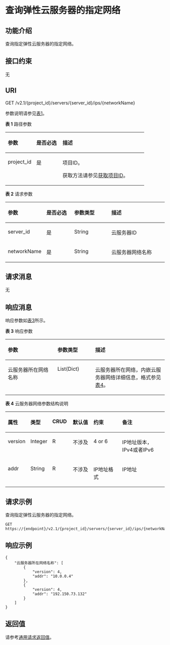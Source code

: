 # 查询弹性云服务器的指定网络<a name="ecs_03_0403"></a>

## 功能介绍<a name="section53922917165259"></a>

查询指定弹性云服务器的指定网络。

## 接口约束<a name="section64211377173223"></a>

无

## URI<a name="section51121191165259"></a>

GET /v2.1/\{project\_id\}/servers/\{server\_id\}/ips/\{networkName\}

参数说明请参见[表1](#table60562285165259)。

**表 1**  路径参数

<a name="table60562285165259"></a>
<table><thead align="left"><tr id="row4861884165259"><th class="cellrowborder" valign="top" width="20.549999999999997%" id="mcps1.2.4.1.1"><p id="p5187119"><a name="p5187119"></a><a name="p5187119"></a>参数</p>
</th>
<th class="cellrowborder" valign="top" width="18.86%" id="mcps1.2.4.1.2"><p id="p17503500"><a name="p17503500"></a><a name="p17503500"></a>是否必选</p>
</th>
<th class="cellrowborder" valign="top" width="60.589999999999996%" id="mcps1.2.4.1.3"><p id="p8497414"><a name="p8497414"></a><a name="p8497414"></a>描述</p>
</th>
</tr>
</thead>
<tbody><tr id="row63809876165259"><td class="cellrowborder" valign="top" width="20.549999999999997%" headers="mcps1.2.4.1.1 "><p id="p1217433165259"><a name="p1217433165259"></a><a name="p1217433165259"></a>project_id</p>
</td>
<td class="cellrowborder" valign="top" width="18.86%" headers="mcps1.2.4.1.2 "><p id="p31503226165259"><a name="p31503226165259"></a><a name="p31503226165259"></a>是</p>
</td>
<td class="cellrowborder" valign="top" width="60.589999999999996%" headers="mcps1.2.4.1.3 "><p id="p37593705"><a name="p37593705"></a><a name="p37593705"></a>项目ID。</p>
<p id="p1180512217438"><a name="p1180512217438"></a><a name="p1180512217438"></a>获取方法请参见<a href="获取项目ID.md">获取项目ID</a>。</p>
</td>
</tr>
</tbody>
</table>

**表 2**  请求参数

<a name="table1051945864112"></a>
<table><thead align="left"><tr id="row13519135844110"><th class="cellrowborder" valign="top" width="20.912091209120913%" id="mcps1.2.5.1.1"><p id="p1494123091511"><a name="p1494123091511"></a><a name="p1494123091511"></a>参数</p>
</th>
<th class="cellrowborder" valign="top" width="18.161816181618164%" id="mcps1.2.5.1.2"><p id="p9494630131514"><a name="p9494630131514"></a><a name="p9494630131514"></a>是否必选</p>
</th>
<th class="cellrowborder" valign="top" width="24.012401240124014%" id="mcps1.2.5.1.3"><p id="p19764237111514"><a name="p19764237111514"></a><a name="p19764237111514"></a>参数类型</p>
</th>
<th class="cellrowborder" valign="top" width="36.91369136913691%" id="mcps1.2.5.1.4"><p id="p6494030121520"><a name="p6494030121520"></a><a name="p6494030121520"></a>描述</p>
</th>
</tr>
</thead>
<tbody><tr id="row6533658174112"><td class="cellrowborder" valign="top" width="20.912091209120913%" headers="mcps1.2.5.1.1 "><p id="p11533958134116"><a name="p11533958134116"></a><a name="p11533958134116"></a>server_id</p>
</td>
<td class="cellrowborder" valign="top" width="18.161816181618164%" headers="mcps1.2.5.1.2 "><p id="p19533958124119"><a name="p19533958124119"></a><a name="p19533958124119"></a>是</p>
</td>
<td class="cellrowborder" valign="top" width="24.012401240124014%" headers="mcps1.2.5.1.3 "><p id="p9764153718155"><a name="p9764153718155"></a><a name="p9764153718155"></a>String</p>
</td>
<td class="cellrowborder" valign="top" width="36.91369136913691%" headers="mcps1.2.5.1.4 "><p id="p12533558154116"><a name="p12533558154116"></a><a name="p12533558154116"></a><span id="text1728211712473"><a name="text1728211712473"></a><a name="text1728211712473"></a>云服务器</span>ID</p>
</td>
</tr>
<tr id="row85331158174111"><td class="cellrowborder" valign="top" width="20.912091209120913%" headers="mcps1.2.5.1.1 "><p id="p1153315585416"><a name="p1153315585416"></a><a name="p1153315585416"></a>networkName</p>
</td>
<td class="cellrowborder" valign="top" width="18.161816181618164%" headers="mcps1.2.5.1.2 "><p id="p195337587419"><a name="p195337587419"></a><a name="p195337587419"></a>是</p>
</td>
<td class="cellrowborder" valign="top" width="24.012401240124014%" headers="mcps1.2.5.1.3 "><p id="p87642037171514"><a name="p87642037171514"></a><a name="p87642037171514"></a>String</p>
</td>
<td class="cellrowborder" valign="top" width="36.91369136913691%" headers="mcps1.2.5.1.4 "><p id="p15339586411"><a name="p15339586411"></a><a name="p15339586411"></a><span id="text173185471"><a name="text173185471"></a><a name="text173185471"></a>云服务器</span>网络名称</p>
</td>
</tr>
</tbody>
</table>

## 请求消息<a name="section169561520543"></a>

无

## 响应消息<a name="section58140617165259"></a>

响应参数如[表3](#table56891490143956)所示。

**表 3**  响应参数

<a name="table56891490143956"></a>
<table><thead align="left"><tr id="row33903869143956"><th class="cellrowborder" valign="top" width="31.14%" id="mcps1.2.4.1.1"><p id="p61858896143956"><a name="p61858896143956"></a><a name="p61858896143956"></a>参数</p>
</th>
<th class="cellrowborder" valign="top" width="23.669999999999998%" id="mcps1.2.4.1.2"><p id="p44514659143956"><a name="p44514659143956"></a><a name="p44514659143956"></a>参数类型</p>
</th>
<th class="cellrowborder" valign="top" width="45.190000000000005%" id="mcps1.2.4.1.3"><p id="p2902506143956"><a name="p2902506143956"></a><a name="p2902506143956"></a>描述</p>
</th>
</tr>
</thead>
<tbody><tr id="row33776430143956"><td class="cellrowborder" valign="top" width="31.14%" headers="mcps1.2.4.1.1 "><p id="p51536339143956"><a name="p51536339143956"></a><a name="p51536339143956"></a><span id="text1915439114710"><a name="text1915439114710"></a><a name="text1915439114710"></a>云服务器</span>所在网络名称</p>
</td>
<td class="cellrowborder" valign="top" width="23.669999999999998%" headers="mcps1.2.4.1.2 "><p id="p13693953143956"><a name="p13693953143956"></a><a name="p13693953143956"></a>List(Dict)</p>
</td>
<td class="cellrowborder" valign="top" width="45.190000000000005%" headers="mcps1.2.4.1.3 "><p id="p54366741143956"><a name="p54366741143956"></a><a name="p54366741143956"></a><span id="text109062984713"><a name="text109062984713"></a><a name="text109062984713"></a>云服务器</span>所在网络，内嵌<span id="text8818111010473"><a name="text8818111010473"></a><a name="text8818111010473"></a>云服务器</span>网络详细信息，格式参见<a href="#table22651992144025">表4</a>。</p>
</td>
</tr>
</tbody>
</table>

**表 4**  云服务器网络参数结构说明

<a name="table22651992144025"></a>
<table><thead align="left"><tr id="row15576094144025"><th class="cellrowborder" valign="top" width="10.531053105310532%" id="mcps1.2.7.1.1"><p id="p53704088144025"><a name="p53704088144025"></a><a name="p53704088144025"></a>属性</p>
</th>
<th class="cellrowborder" valign="top" width="10.531053105310532%" id="mcps1.2.7.1.2"><p id="p55063891144025"><a name="p55063891144025"></a><a name="p55063891144025"></a>类型</p>
</th>
<th class="cellrowborder" valign="top" width="12.971297129712973%" id="mcps1.2.7.1.3"><p id="p30990199144025"><a name="p30990199144025"></a><a name="p30990199144025"></a>CRUD</p>
</th>
<th class="cellrowborder" valign="top" width="14.221422142214221%" id="mcps1.2.7.1.4"><p id="p27178154144025"><a name="p27178154144025"></a><a name="p27178154144025"></a>默认值</p>
</th>
<th class="cellrowborder" valign="top" width="20.11201120112011%" id="mcps1.2.7.1.5"><p id="p53946903144025"><a name="p53946903144025"></a><a name="p53946903144025"></a>约束</p>
</th>
<th class="cellrowborder" valign="top" width="31.633163316331636%" id="mcps1.2.7.1.6"><p id="p7623012144025"><a name="p7623012144025"></a><a name="p7623012144025"></a>备注</p>
</th>
</tr>
</thead>
<tbody><tr id="row1498246144025"><td class="cellrowborder" valign="top" width="10.531053105310532%" headers="mcps1.2.7.1.1 "><p id="p54249095144025"><a name="p54249095144025"></a><a name="p54249095144025"></a>version</p>
</td>
<td class="cellrowborder" valign="top" width="10.531053105310532%" headers="mcps1.2.7.1.2 "><p id="p32100540144025"><a name="p32100540144025"></a><a name="p32100540144025"></a>Integer</p>
</td>
<td class="cellrowborder" valign="top" width="12.971297129712973%" headers="mcps1.2.7.1.3 "><p id="p50006925144025"><a name="p50006925144025"></a><a name="p50006925144025"></a>R</p>
</td>
<td class="cellrowborder" valign="top" width="14.221422142214221%" headers="mcps1.2.7.1.4 "><p id="p24029156144025"><a name="p24029156144025"></a><a name="p24029156144025"></a>不涉及</p>
</td>
<td class="cellrowborder" valign="top" width="20.11201120112011%" headers="mcps1.2.7.1.5 "><p id="p204582144025"><a name="p204582144025"></a><a name="p204582144025"></a>4 or 6</p>
</td>
<td class="cellrowborder" valign="top" width="31.633163316331636%" headers="mcps1.2.7.1.6 "><p id="p16571197144025"><a name="p16571197144025"></a><a name="p16571197144025"></a>IP地址版本，IPv4或者IPv6</p>
</td>
</tr>
<tr id="row14923052144025"><td class="cellrowborder" valign="top" width="10.531053105310532%" headers="mcps1.2.7.1.1 "><p id="p807709144025"><a name="p807709144025"></a><a name="p807709144025"></a>addr</p>
</td>
<td class="cellrowborder" valign="top" width="10.531053105310532%" headers="mcps1.2.7.1.2 "><p id="p65424470144025"><a name="p65424470144025"></a><a name="p65424470144025"></a>String</p>
</td>
<td class="cellrowborder" valign="top" width="12.971297129712973%" headers="mcps1.2.7.1.3 "><p id="p64890752144025"><a name="p64890752144025"></a><a name="p64890752144025"></a>R</p>
</td>
<td class="cellrowborder" valign="top" width="14.221422142214221%" headers="mcps1.2.7.1.4 "><p id="p21659587144025"><a name="p21659587144025"></a><a name="p21659587144025"></a>不涉及</p>
</td>
<td class="cellrowborder" valign="top" width="20.11201120112011%" headers="mcps1.2.7.1.5 "><p id="p9596102144025"><a name="p9596102144025"></a><a name="p9596102144025"></a>IP地址格式</p>
</td>
<td class="cellrowborder" valign="top" width="31.633163316331636%" headers="mcps1.2.7.1.6 "><p id="p39086769144025"><a name="p39086769144025"></a><a name="p39086769144025"></a>IP地址</p>
</td>
</tr>
</tbody>
</table>

## 请求示例<a name="section970712100142"></a>

查询指定弹性云服务器的指定网络。

```
GET https://{endpoint}/v2.1/{project_id}/servers/{server_id}/ips/{networkName}
```

## 响应示例<a name="section14612172044110"></a>

```
{
    "云服务器所在网络名称": [
        {
            "version": 4,
            "addr": "10.0.0.4"
        },
        {
            "version": 4,
            "addr": "192.150.73.132"
        }
    ]
}
```

## 返回值<a name="section38817202165259"></a>

请参考[通用请求返回值](通用请求返回值.md)。

